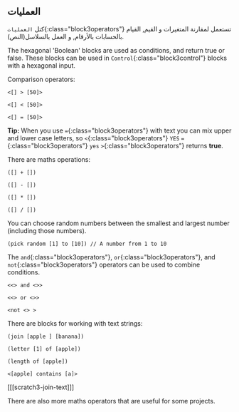 ## العمليات

كتل `العمليات`{:class="block3operators"} تستعمل لمقارنة المتغيرات و القيم, القيام بالحسابات بالأرقام, و العمل بالسلاسل(النص).

The hexagonal 'Boolean' blocks are used as conditions, and return true or false. These blocks can be used in `Control`{:class="block3control"} blocks with a hexagonal input.

Comparison operators:

```blocks3
<[] > [50]>

<[] < [50]>

<[] = [50]>
```

**Tip:** When you use `=`{:class="block3operators"} with text you can mix upper and lower case letters, so `<`{:class="block3operators"} `YES` `=`{:class="block3operators"} `yes` `>`{:class="block3operators"} returns **true**.


There are maths operations:

```blocks3
([] + [])

([] - [])

([] * [])

([] / [])
```

You can choose random numbers between the smallest and largest number (including those numbers).

```blocks3
(pick random [1] to [10]) // A number from 1 to 10
```

The `and`{:class="block3operators"}, `or`{:class="block3operators"}, and `not`{:class="block3operators"} operators can be used to combine conditions.

```blocks3
<<> and <>>

<<> or <>>

<not <> >
```

There are blocks for working with text strings:

```blocks3
(join [apple ] [banana])

(letter [1] of [apple])

(length of [apple])

<[apple] contains [a]>
```

[[[scratch3-join-text]]]

There are also more maths operators that are useful for some projects.
